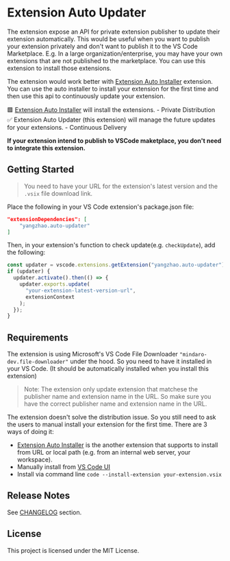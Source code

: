 # Extension Auto Updater

The extension expose an API for private extension publisher to update their extension automatically. This would be useful when you want to publish your extension privately and don't want to publish it to the VS Code Marketplace. E.g. In a large organization/enterprise, you may have your own extensions that are not published to the marketplace. You can use this extension to install those extensions.

The extension would work better with [Extension Auto Installer](https://marketplace.visualstudio.com/items?itemName=yangzhao.auto-installer) extension. You can use the auto installer to install your extension for the first time and then use this api to continuously update your extension.

🟩 [Extension Auto Installer](https://marketplace.visualstudio.com/items?itemName=yangzhao.auto-installer) will install the extensions. - Private Distribution
<br/>
✅ Extension Auto Updater (this extension) will manage the future updates for your extensions. - Continuous Delivery

**If your extension intend to publish to VSCode maketplace, you don't need to integrate this extension.**

## Getting Started

> You need to have your URL for the extension's latest version and the `.vsix` file download link.

Place the following in your VS Code extension's package.json file:

```json
"extensionDependencies": [
    "yangzhao.auto-updater"
]
```

Then, in your extension's function to check update(e.g. `checkUpdate`), add the following:

```ts
const updater = vscode.extensions.getExtension("yangzhao.auto-updater");
if (updater) {
  updater.activate().then(() => {
    updater.exports.update(
      "your-extension-latest-version-url",
      extensionContext
    );
  });
}
```

## Requirements

The extension is using Microsoft's VS Code File Downloader `"mindaro-dev.file-downloader"` under the hood. So you need to have it installed in your VS Code. (It should be automatically installed when you install this extension)

> Note: The extension only update extension that matchese the publisher name and extension name in the URL. So make sure you have the correct publisher name and extension name in the URL.

The extension doesn't solve the distribution issue. So you still need to ask the users to manual install your extension for the first time. There are 3 ways of doing it:

- [Extension Auto Installer](https://marketplace.visualstudio.com/items?itemName=yangzhao.auto-installer) is the another extension that supports to install from URL or local path (e.g. from an internal web server, your workspace).
- Manually install from [VS Code UI](https://code.visualstudio.com/docs/editor/extension-gallery#_install-from-a-vsix)
- Install via command line `code --install-extension your-extension.vsix`


## Release Notes

See [CHANGELOG](./CHANGELOG.md) section.

## License

This project is licensed under the MIT License.

